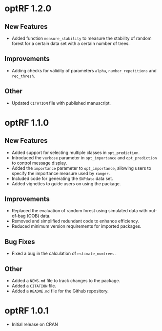 # optRF 1.2.0

## New Features

-   Added function `measure_stability` to measure the stability of random forest for a certain data set with a certain number of trees.

## Improvements

-   Adding checks for validity of parameters `alpha`, `number_repetitions` and `rec_thresh`.

## Other

-   Updated `CITATION` file with published manuscript.

# optRF 1.1.0

## New Features

-   Added support for selecting multiple classes in `opt_prediction`.
-   Introduced the `verbose` parameter in `opt_importance` and `opt_prediction` to control message display.
-   Added the `importance` parameter to `opt_importance`, allowing users to specify the importance measure used by `ranger`.
-   Included code for generating the `SNPdata` data set.
-   Added vignettes to guide users on using the package.

## Improvements

-   Replaced the evaluation of random forest using simulated data with out-of-bag (OOB) data.
-   Removed and simplified redundant code to enhance efficiency.
-   Reduced minimum version requirements for imported packages.

## Bug Fixes

-   Fixed a bug in the calculation of `estimate_numtrees`.

## Other

-   Added a `NEWS.md` file to track changes to the package.
-   Added a `CITATION` file.
-   Added a `README.md` file for the Github repository.

# optRF 1.0.1

-   Initial release on CRAN
